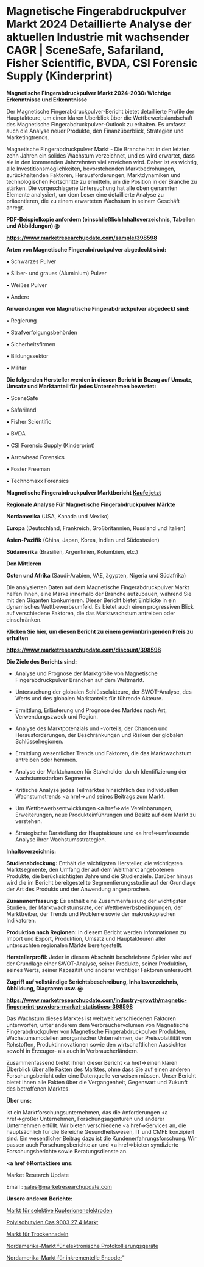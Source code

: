 # Magnetische Fingerabdruckpulver Markt 2024 Detaillierte Analyse der aktuellen Industrie mit wachsender CAGR | SceneSafe, Safariland, Fisher Scientific, BVDA, CSI Forensic Supply (Kinderprint)

<strong>Magnetische Fingerabdruckpulver Markt 2024-2030: Wichtige Erkenntnisse und Erkenntnisse</strong>

Der Magnetische Fingerabdruckpulver-Bericht bietet detaillierte Profile der Hauptakteure, um einen klaren Überblick über die Wettbewerbslandschaft des Magnetische Fingerabdruckpulver-Outlook zu erhalten. Es umfasst auch die Analyse neuer Produkte, den Finanzüberblick, Strategien und Marketingtrends.

Magnetische Fingerabdruckpulver Markt - Die Branche hat in den letzten zehn Jahren ein solides Wachstum verzeichnet, und es wird erwartet, dass sie in den kommenden Jahrzehnten viel erreichen wird. Daher ist es wichtig, alle Investitionsmöglichkeiten, bevorstehenden Marktbedrohungen, zurückhaltenden Faktoren, Herausforderungen, Marktdynamiken und technologischen Fortschritte zu ermitteln, um die Position in der Branche zu stärken. Die vorgeschlagene Untersuchung hat alle oben genannten Elemente analysiert, um dem Leser eine detaillierte Analyse zu präsentieren, die zu einem erwarteten Wachstum in seinem Geschäft anregt.



<strong><b>PDF-Beispielkopie anfordern (einschließlich Inhaltsverzeichnis, Tabellen und Abbildungen) @ </b></strong>

<strong><a href=https://www.marketresearchupdate.com/sample/398598>

<strong>https://www.marketresearchupdate.com/sample/398598</u></a></strong></strong>



<strong>Arten von Magnetische Fingerabdruckpulver abgedeckt sind:</strong>

• Schwarzes Pulver

• Silber- und graues (Aluminium) Pulver

• Weißes Pulver

• Andere



<strong>Anwendungen von Magnetische Fingerabdruckpulver abgedeckt sind:</strong>

• Regierung

• Strafverfolgungsbehörden

• Sicherheitsfirmen

• Bildungssektor

• Militär



<strong>Die folgenden Hersteller werden in diesem Bericht in Bezug auf Umsatz, Umsatz und Marktanteil für jedes Unternehmen bewertet:</strong>

• SceneSafe

• Safariland

• Fisher Scientific

• BVDA

• CSI Forensic Supply (Kinderprint)

• Arrowhead Forensics

• Foster Freeman

• Technomaxx Forensics



<strong>Magnetische Fingerabdruckpulver Marktbericht <a href=https://www.marketresearchupdate.com/buynow/398598>Kaufe jetzt</a></strong>



<strong>Regionale Analyse Für Magnetische Fingerabdruckpulver Märkte</strong>



<strong>Nordamerika</strong> (USA, Kanada und Mexiko)



<strong>Europa</strong> (Deutschland, Frankreich, Großbritannien, Russland und Italien)



<strong>Asien-Pazifik</strong> (China, Japan, Korea, Indien und Südostasien)



<strong>Südamerika</strong> (Brasilien, Argentinien, Kolumbien, etc.)



<strong>Den Mittleren</strong> 

<strong>Osten und Afrika</strong> (Saudi-Arabien, VAE, ägypten, Nigeria und Südafrika)

Die analysierten Daten auf dem Magnetische Fingerabdruckpulver Markt helfen Ihnen, eine Marke innerhalb der Branche aufzubauen, während Sie mit den Giganten konkurrieren. Dieser Bericht bietet Einblicke in ein dynamisches Wettbewerbsumfeld. Es bietet auch einen progressiven Blick auf verschiedene Faktoren, die das Marktwachstum antreiben oder einschränken.



<strong>Klicken Sie hier, um diesen Bericht zu einem gewinnbringenden Preis zu erhalten
</strong>

<strong><a href=https://www.marketresearchupdate.com/discount/398598>https://www.marketresearchupdate.com/discount/398598</b></u></strong></a>



<strong>Die Ziele des Berichts sind:</strong>

- Analyse und Prognose der Marktgröße von Magnetische Fingerabdruckpulver Branchen auf dem Weltmarkt.

- Untersuchung der globalen Schlüsselakteure, der SWOT-Analyse, des Werts und des globalen Marktanteils für führende Akteure.

- Ermittlung, Erläuterung und Prognose des Marktes nach Art, Verwendungszweck und Region.

- Analyse des Marktpotenzials und -vorteils, der Chancen und Herausforderungen, der Beschränkungen und Risiken der globalen Schlüsselregionen.

- Ermittlung wesentlicher Trends und Faktoren, die das Marktwachstum antreiben oder hemmen.

- Analyse der Marktchancen für Stakeholder durch Identifizierung der wachstumsstarken Segmente.

- Kritische Analyse jedes Teilmarktes hinsichtlich des individuellen Wachstumstrends <a href=>und</a> seines Beitrags zum Markt.

- Um Wettbewerbsentwicklungen <a href=>wie</a> Vereinbarungen, Erweiterungen, neue Produkteinführungen und Besitz auf dem Markt zu verstehen.

- Strategische Darstellung der Hauptakteure und <a href=>umfas</a>sende Analyse ihrer Wachstumsstrategien.



<strong>Inhaltsverzeichnis:</strong>



<strong>Studienabdeckung:</strong> Enthält die wichtigsten Hersteller, die wichtigsten Marktsegmente, den Umfang der auf dem Weltmarkt angebotenen Produkte, die berücksichtigten Jahre und die Studienziele. Darüber hinaus wird die im Bericht bereitgestellte Segmentierungsstudie auf der Grundlage der Art des Produkts und der Anwendung angesprochen.



<strong>Zusammenfassung:</strong> Es enthält eine Zusammenfassung der wichtigsten Studien, der Marktwachstumsrate, der Wettbewerbsbedingungen, der Markttreiber, der Trends und Probleme sowie der makroskopischen Indikatoren.



<strong>Produktion nach Regionen:</strong> In diesem Bericht werden Informationen zu Import und Export, Produktion, Umsatz und Hauptakteuren aller untersuchten regionalen Märkte bereitgestellt.



<strong>Herstellerprofil:</strong> Jeder in diesem Abschnitt beschriebene Spieler wird auf der Grundlage einer SWOT-Analyse, seiner Produkte, seiner Produktion, seines Werts, seiner Kapazität und anderer wichtiger Faktoren untersucht.



<strong><b>Zugriff auf vollständige Berichtsbeschreibung, Inhaltsverzeichnis, Abbildung, Diagramm usw. @ </b></strong>

<strong><a href=https://www.marketresearchupdate.com/industry-growth/magnetic-fingerprint-powders-market-statistices-398598>https://www.marketresearchupdate.com/industry-growth/magnetic-fingerprint-powders-market-statistices-398598</a></strong>

Das Wachstum dieses Marktes ist weltweit verschiedenen Faktoren unterworfen, unter anderem dem Verbrauchervolumen von Magnetische Fingerabdruckpulver von Magnetische Fingerabdruckpulver Produkten, Wachstumsmodellen anorganischer Unternehmen, der Preisvolatilität von Rohstoffen, Produktinnovationen sowie den wirtschaftlichen Aussichten sowohl in Erzeuger- als auch in Verbraucherländern.

Zusammenfassend bietet Ihnen dieser Bericht <a href=>einen</a> klaren Überblick über alle Fakten des Marktes, ohne dass Sie auf einen anderen Forschungsbericht oder eine Datenquelle verweisen müssen. Unser Bericht bietet Ihnen alle Fakten über die Vergangenheit, Gegenwart und Zukunft des betroffenen Marktes.



<strong>Über uns:</strong>

 ist ein Marktforschungsunternehmen, das die Anforderungen <a href=>großer</a> Unternehmen, Forschungsagenturen und anderer Unternehmen erfüllt. Wir bieten verschiedene <a href=>Services</a> an, die hauptsächlich für die Bereiche Gesundheitswesen, IT und CMFE konzipiert sind. Ein wesentlicher Beitrag dazu ist die Kundenerfahrungsforschung. Wir passen auch Forschungsberichte an und <a href=>bieten</a> syndizierte Forschungsberichte sowie Beratungsdienste an.



<strong><a href=>Kontaktiere uns:</a></strong>

Market Research Update

Email : sales@marketresearchupdate.com



<strong>Unsere anderen Berichte:</strong>

<a href=https://www.linkedin.com/pulse/copper-ion-selective-electrodes-market-size>Markt für selektive Kupferionenelektroden</a>

<a href=https://www.linkedin.com/pulse/polyisobutylene-cas-9003-27-4-market-analysis>Polyisobutylen Cas 9003 27 4 Markt</a>

<a href=https://www.linkedin.com/pulse/dry-needling-market-size-emerging-trends-consumption>Markt für Trockennadeln</a>

<a href=https://www.linkedin.com/pulse/north-america-electronic-logging-device-eld-market-2023>Nordamerika-Markt für elektronische Protokollierungsgeräte</a>

<a href=https://www.linkedin.com/pulse/north-america-incremental-encoder-market-analysis-outlooks>Nordamerika-Markt für inkrementelle Encoder</a>"
